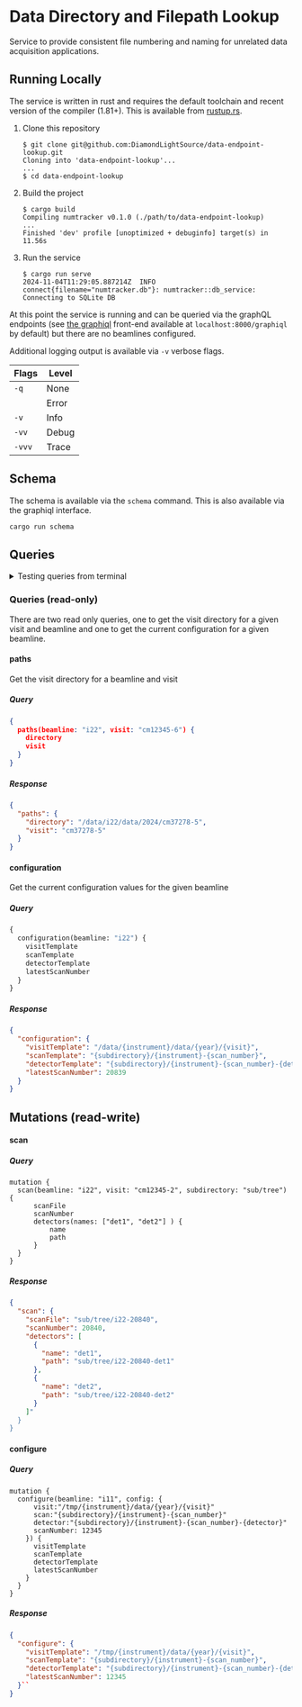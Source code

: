 # Data Directory and Filepath Lookup

Service to provide consistent file numbering and naming for unrelated data
acquisition applications.

## Running Locally

The service is written in rust and requires the default toolchain and recent
version of the compiler (1.81+). This is available from [rustup.rs][_rustup].

[_rustup]:https://rustup.rs

1. Clone this repository

    ```
    $ git clone git@github.com:DiamondLightSource/data-endpoint-lookup.git
    Cloning into 'data-endpoint-lookup'...
    ...
    $ cd data-endpoint-lookup
    ```

2. Build the project

    ```
    $ cargo build
    Compiling numtracker v0.1.0 (./path/to/data-endpoint-lookup)
    ...
    Finished 'dev' profile [unoptimized + debuginfo] target(s) in 11.56s
    ```
3. Run the service

    ```
    $ cargo run serve
    2024-11-04T11:29:05.887214Z  INFO connect{filename="numtracker.db"}: numtracker::db_service: Connecting to SQLite DB
    ```

At this point the service is running and can be queried via the graphQL
endpoints (see [the graphiql][_graphiql] front-end available at
`localhost:8000/graphiql` by default) but there are no beamlines configured.

Additional logging output is available via `-v` verbose flags.

|Flags   |Level|
|--------|-----|
| `-q`   |None |
|        |Error|
| `-v`   |Info |
| `-vv`  |Debug|
| `-vvv` |Trace|

## Schema

The schema is available via the `schema` command. This is also available via the
graphiql interface.
```bash
cargo run schema
```

## Queries

<details>
<summary>Testing queries from terminal</summary>

While the graphiql front-end can be useful for exploring the API schema, running
from the terminal is sometimes quicker/easier. This only requires `curl`
although <a href="https://jqlang.github.io/jq/">jq</a> can make it
easier to parse output.

The query to run should be made as a POST request to `/graphql` wrapped in a
JSON object as `{"query": "<query-string>"}` taking care to escape quotes as
required. Using `curl` and a basic visit directory query (see below), this
looks something like
```bash
echo '{                                                                                        17:15:56
     "query": "{
         paths(beamline: \"i22\", visit: \"cm37278-5\") {
             directory
         }
     }"
 }'| curl -s -X POST 127.0.0.1:8000/graphql -H "Content-Type: application/json" -d @- | jq
```

</details>

### Queries (read-only)
There are two read only queries, one to get the visit directory for a given
visit and beamline and one to get the current configuration for a given
beamline.

#### paths
Get the visit directory for a beamline and visit

##### Query
```json
{
  paths(beamline: "i22", visit: "cm12345-6") {
    directory
    visit
  }
}
```
##### Response
```json
{
  "paths": {
    "directory": "/data/i22/data/2024/cm37278-5",
    "visit": "cm37278-5"
  }
}
```

#### configuration
Get the current configuration values for the given beamline

##### Query
```graphql
{
  configuration(beamline: "i22") {
    visitTemplate
    scanTemplate
    detectorTemplate
    latestScanNumber
  }
}
```

##### Response
```json
{
  "configuration": {
    "visitTemplate": "/data/{instrument}/data/{year}/{visit}",
    "scanTemplate": "{subdirectory}/{instrument}-{scan_number}",
    "detectorTemplate": "{subdirectory}/{instrument}-{scan_number}-{detector}",
    "latestScanNumber": 20839
  }
}
```

## Mutations (read-write)

#### scan

##### Query

```
mutation {
  scan(beamline: "i22", visit: "cm12345-2", subdirectory: "sub/tree") {
      scanFile
      scanNumber
      detectors(names: ["det1", "det2"] ) {
          name
          path
      }
  }
}
```

##### Response
```json
{
  "scan": {
    "scanFile": "sub/tree/i22-20840",
    "scanNumber": 20840,
    "detectors": [
      {
        "name": "det1",
        "path": "sub/tree/i22-20840-det1"
      },
      {
        "name": "det2",
        "path": "sub/tree/i22-20840-det2"
      }
    ]"
  }
}
```

#### configure
##### Query
```
mutation {
  configure(beamline: "i11", config: {
      visit:"/tmp/{instrument}/data/{year}/{visit}"
      scan:"{subdirectory}/{instrument}-{scan_number}"
      detector:"{subdirectory}/{instrument}-{scan_number}-{detector}"
      scanNumber: 12345
    }) {
      visitTemplate
      scanTemplate
      detectorTemplate
      latestScanNumber
    }
  }
}
```
##### Response
```json
{
  "configure": {
    "visitTemplate": "/tmp/{instrument}/data/{year}/{visit}",
    "scanTemplate": "{subdirectory}/{instrument}-{scan_number}",
    "detectorTemplate": "{subdirectory}/{instrument}-{scan_number}-{detector}",
    "latestScanNumber": 12345
  }``
}
```

[_graphiql]:https://github.com/graphql/graphiql/
[_jq]:https://jqlang.github.io/jq/
